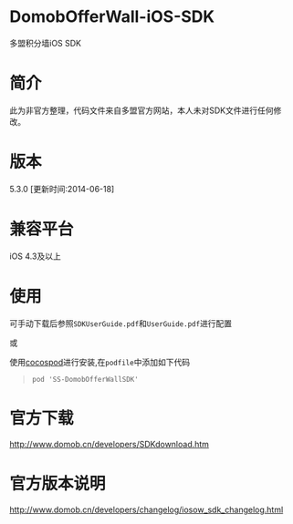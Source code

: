 # DomobOfferWall-iOS-SDK
多盟积分墙iOS SDK

# 简介
此为非官方整理，代码文件来自多盟官方网站，本人未对SDK文件进行任何修改。

# 版本
5.3.0 [更新时间:2014-06-18]

# 兼容平台
iOS 4.3及以上

# 使用
可手动下载后参照`SDKUserGuide.pdf`和`UserGuide.pdf`进行配置

或

使用[cocospod](http://cocoapods.org/)进行安装,在`podfile`中添加如下代码

> `pod 'SS-DomobOfferWallSDK'`

# 官方下载
http://www.domob.cn/developers/SDKdownload.htm

# 官方版本说明
http://www.domob.cn/developers/changelog/iosow_sdk_changelog.html
